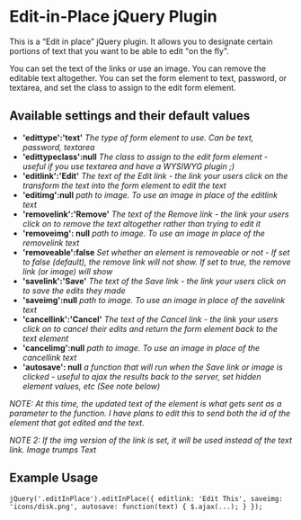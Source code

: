 #  Edit-in-Place jQuery Plugin

This is a “Edit in place” jQuery plugin. It allows you to designate certain portions of text that you want to be able to edit "on the fly".

You can set the text of the links or use an image. You can remove the editable text altogether. You can set the form element to text, password, or textarea, and set the class to assign to the edit form element.

## Available settings and their default values

- __'edittype':'text'__ *The type of form element to use. Can be text, password, textarea*
- __'edittypeclass':null__ *The class to assign to the edit form element - useful if you use textarea and have a WYSIWYG plugin ;)*
- __'editlink':'Edit'__ *The text of the Edit link - the link your users click on the transform the text into the form element to edit the text*
- __'editimg':null__ *path to image. To use an image in place of the editlink text*
- __'removelink':'Remove'__ *The text of the Remove link - the link your users click on to remove the text altogether rather than trying to edit it*
- __'removeimg': null__ *path to image. To use an image in place of the removelink text*
- __'removeable':false__ *Set whether an element is removeable or not - If set to false (default), the remove link will not show. If set to true, the remove link (or image) will show*
- __'savelink':'Save'__ *The text of the Save link - the link your users click on to save the edits they made*
- __'saveimg':null__ *path to image. To use an image in place of the savelink text*
- __'cancellink':'Cancel'__ *The text of the Cancel link - the link your users click on to cancel their edits and return the form element back to the text element*
- __'cancelimg':null__ *path to image. To use an image in place of the cancellink text*
- __'autosave': null__ *a function that will run when the Save link or image is clicked - useful to ajax the results back to the server, set hidden element values, etc (See note below)*

*NOTE: At this time, the updated text of the element is what gets sent as a parameter to the function. I have plans to edit this to send both the id of the element that got edited and the text.*

*NOTE 2: If the img version of the link is set, it will be used instead of the text link. Image trumps Text*

## Example Usage
`
jQuery('.editInPlace').editInPlace({
	editlink: 'Edit This',
	saveimg: 'icons/disk.png',
	autosave: function(text)
	{
		$.ajax(...);
	}
});
`

